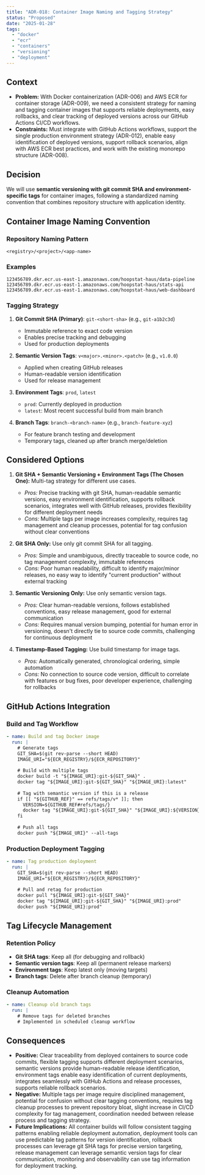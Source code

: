 ```yaml
---
title: "ADR-018: Container Image Naming and Tagging Strategy"
status: "Proposed"
date: "2025-01-28"
tags:
  - "docker"
  - "ecr"
  - "containers"
  - "versioning"
  - "deployment"
---
```


## Context

* **Problem:** With Docker containerization (ADR-006) and AWS ECR for container storage (ADR-009), we need a consistent strategy for naming and tagging container images that supports reliable deployments, easy rollbacks, and clear tracking of deployed versions across our GitHub Actions CI/CD workflows.
* **Constraints:** Must integrate with GitHub Actions workflows, support the single production environment strategy (ADR-012), enable easy identification of deployed versions, support rollback scenarios, align with AWS ECR best practices, and work with the existing monorepo structure (ADR-008).

## Decision

We will use **semantic versioning with git commit SHA and environment-specific tags** for container images, following a standardized naming convention that combines repository structure with application identity.

## Container Image Naming Convention

### Repository Naming Pattern
```
<registry>/<project>/<app-name>
```

### Examples
```
123456789.dkr.ecr.us-east-1.amazonaws.com/hoopstat-haus/data-pipeline
123456789.dkr.ecr.us-east-1.amazonaws.com/hoopstat-haus/stats-api
123456789.dkr.ecr.us-east-1.amazonaws.com/hoopstat-haus/web-dashboard
```

### Tagging Strategy

1. **Git Commit SHA (Primary)**: `git-<short-sha>` (e.g., `git-a1b2c3d`)
   - Immutable reference to exact code version
   - Enables precise tracking and debugging
   - Used for production deployments

2. **Semantic Version Tags**: `v<major>.<minor>.<patch>` (e.g., `v1.0.0`)
   - Applied when creating GitHub releases
   - Human-readable version identification
   - Used for release management

3. **Environment Tags**: `prod`, `latest`
   - `prod`: Currently deployed in production
   - `latest`: Most recent successful build from main branch

4. **Branch Tags**: `branch-<branch-name>` (e.g., `branch-feature-xyz`)
   - For feature branch testing and development
   - Temporary tags, cleaned up after branch merge/deletion

## Considered Options

1. **Git SHA + Semantic Versioning + Environment Tags (The Chosen One):** Multi-tag strategy for different use cases.
   * *Pros:* Precise tracking with git SHA, human-readable semantic versions, easy environment identification, supports rollback scenarios, integrates well with GitHub releases, provides flexibility for different deployment needs
   * *Cons:* Multiple tags per image increases complexity, requires tag management and cleanup processes, potential for tag confusion without clear conventions

2. **Git SHA Only:** Use only git commit SHA for all tagging.
   * *Pros:* Simple and unambiguous, directly traceable to source code, no tag management complexity, immutable references
   * *Cons:* Poor human readability, difficult to identify major/minor releases, no easy way to identify "current production" without external tracking

3. **Semantic Versioning Only:** Use only semantic version tags.
   * *Pros:* Clear human-readable versions, follows established conventions, easy release management, good for external communication
   * *Cons:* Requires manual version bumping, potential for human error in versioning, doesn't directly tie to source code commits, challenging for continuous deployment

4. **Timestamp-Based Tagging:** Use build timestamp for image tags.
   * *Pros:* Automatically generated, chronological ordering, simple automation
   * *Cons:* No connection to source code version, difficult to correlate with features or bug fixes, poor developer experience, challenging for rollbacks

## GitHub Actions Integration

### Build and Tag Workflow
```yaml
- name: Build and tag Docker image
  run: |
    # Generate tags
    GIT_SHA=$(git rev-parse --short HEAD)
    IMAGE_URI="${ECR_REGISTRY}/${ECR_REPOSITORY}"
    
    # Build with multiple tags
    docker build -t "${IMAGE_URI}:git-${GIT_SHA}" .
    docker tag "${IMAGE_URI}:git-${GIT_SHA}" "${IMAGE_URI}:latest"
    
    # Tag with semantic version if this is a release
    if [[ "${GITHUB_REF}" == refs/tags/v* ]]; then
      VERSION=${GITHUB_REF#refs/tags/}
      docker tag "${IMAGE_URI}:git-${GIT_SHA}" "${IMAGE_URI}:${VERSION}"
    fi
    
    # Push all tags
    docker push "${IMAGE_URI}" --all-tags
```

### Production Deployment Tagging
```yaml
- name: Tag production deployment
  run: |
    GIT_SHA=$(git rev-parse --short HEAD)
    IMAGE_URI="${ECR_REGISTRY}/${ECR_REPOSITORY}"
    
    # Pull and retag for production
    docker pull "${IMAGE_URI}:git-${GIT_SHA}"
    docker tag "${IMAGE_URI}:git-${GIT_SHA}" "${IMAGE_URI}:prod"
    docker push "${IMAGE_URI}:prod"
```

## Tag Lifecycle Management

### Retention Policy
- **Git SHA tags**: Keep all (for debugging and rollback)
- **Semantic version tags**: Keep all (permanent release markers)
- **Environment tags**: Keep latest only (moving targets)
- **Branch tags**: Delete after branch cleanup (temporary)

### Cleanup Automation
```yaml
- name: Cleanup old branch tags
  run: |
    # Remove tags for deleted branches
    # Implemented in scheduled cleanup workflow
```

## Consequences

* **Positive:** Clear traceability from deployed containers to source code commits, flexible tagging supports different deployment scenarios, semantic versions provide human-readable release identification, environment tags enable easy identification of current deployments, integrates seamlessly with GitHub Actions and release processes, supports reliable rollback scenarios.
* **Negative:** Multiple tags per image require disciplined management, potential for confusion without clear tagging conventions, requires tag cleanup processes to prevent repository bloat, slight increase in CI/CD complexity for tag management, coordination needed between release process and tagging strategy.
* **Future Implications:** All container builds will follow consistent tagging patterns enabling reliable deployment automation, deployment tools can use predictable tag patterns for version identification, rollback processes can leverage git SHA tags for precise version targeting, release management can leverage semantic version tags for clear communication, monitoring and observability can use tag information for deployment tracking.